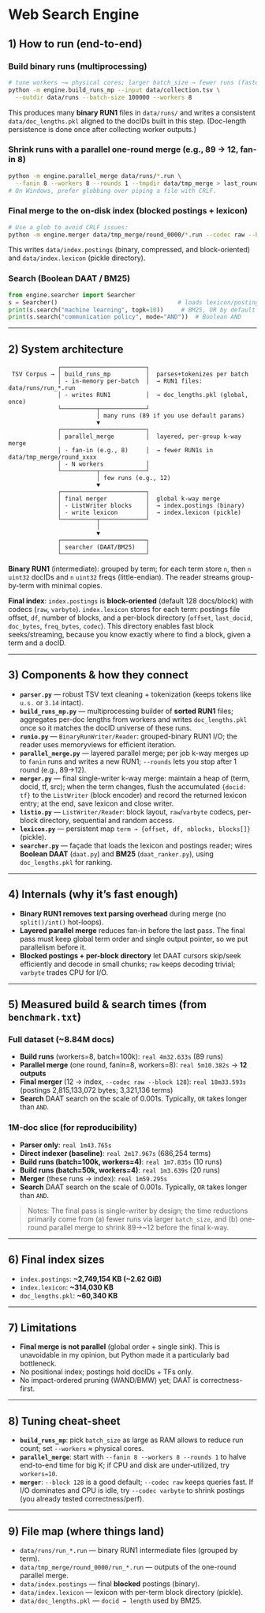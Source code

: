 # Web Search Engine

## 1) How to run (end-to-end)

### Build binary runs (multiprocessing)

```bash
# tune workers ~= physical cores; larger batch_size → fewer runs (faster merge)
python -m engine.build_runs_mp --input data/collection.tsv \
  --outdir data/runs --batch-size 100000 --workers 8
```

This produces many **binary RUN1** files in `data/runs/` and writes a consistent `data/doc_lengths.pkl` aligned to the docIDs built in this step. (Doc-length persistence is done once after collecting worker outputs.) 

### Shrink runs with a parallel one-round merge (e.g., 89 → 12, fan-in 8)

```bash
python -m engine.parallel_merge data/runs/*.run \
  --fanin 8 --workers 8 --rounds 1 --tmpdir data/tmp_merge > last_round.txt
# On Windows, prefer globbing over piping a file with CRLF.
```

### Final merge to the on-disk index (blocked postings + lexicon)

```bash
# Use a glob to avoid CRLF issues:
python -m engine.merger data/tmp_merge/round_0000/*.run --codec raw --block 128
```

This writes `data/index.postings` (binary, compressed, and block-oriented) and `data/index.lexicon` (pickle directory).

### Search (Boolean DAAT / BM25)

```python
from engine.searcher import Searcher
s = Searcher()                                  # loads lexicon/postings/doc_lengths
print(s.search("machine learning", topk=10))     # BM25, OR by default
print(s.search("communication policy", mode="AND"))  # Boolean AND
```

---

## 2) System architecture

```
              ┌────────────────────────┐
 TSV Corpus → │ build_runs_mp          │  parses+tokenizes per batch
              │ - in-memory per-batch  │  → RUN1 files: data/runs/run_*.run
              │ - writes RUN1          │  → doc_lengths.pkl (global, once)
              └──────────┬─────────────┘
                         │ many runs (89 if you use default params)
                         ▼
              ┌────────────────────────┐
              │ parallel_merge         │  layered, per-group k-way merge
              │ - fan-in (e.g., 8)     │  → fewer RUN1s in data/tmp_merge/round_xxxx
              │ - N workers            │
              └──────────┬─────────────┘
                         │ few runs (e.g., 12)
                         ▼
              ┌────────────────────────┐
              │ final merger           │  global k-way merge
              │ - ListWriter blocks    │  → index.postings (binary)
              │ - write lexicon        │  → index.lexicon (pickle)
              └──────────┬─────────────┘
                         │
                         ▼
              ┌────────────────────────┐
              │ searcher (DAAT/BM25)   │
              └────────────────────────┘
```

**Binary RUN1** (intermediate): grouped by term; for each term store `n`, then `n` `uint32` docIDs and `n` `uint32` freqs (little-endian). The reader streams group-by-term with minimal copies.

**Final index**: `index.postings` is **block-oriented** (default 128 docs/block) with codecs (`raw`, `varbyte`). `index.lexicon` stores for each term: postings file offset, `df`, number of blocks, and a per-block directory (`offset`, `last_docid`, `doc_bytes`, `freq_bytes`, `codec`). This directory enables fast block seeks/streaming, because you know exactly where to find a block, given a term and a docID.

---

## 3) Components & how they connect

* **`parser.py`** — robust TSV text cleaning + tokenization (keeps tokens like `u.s.` or `3.14` intact).
* **`build_runs_mp.py`** — multiprocessing builder of **sorted RUN1** files; aggregates per-doc lengths from workers and writes `doc_lengths.pkl` once so it matches the docID universe of these runs. 
* **`runio.py`** — `BinaryRunWriter/Reader`: grouped-binary RUN1 I/O; the reader uses memoryviews for efficient iteration.
* **`parallel_merge.py`** — layered parallel merge; per job k-way merges up to `fanin` runs and writes a new RUN1; `--rounds` lets you stop after 1 round (e.g., 89→12).
* **`merger.py`** — final single-writer k-way merge: maintain a heap of (term, docid, tf, src); when the term changes, flush the accumulated `{docid: tf}` to the `ListWriter` (block encoder) and record the returned lexicon entry; at the end, save lexicon and close writer. 
* **`listio.py`** — `ListWriter/Reader`: block layout, `raw`/`varbyte` codecs, per-block directory, sequential and random access.
* **`lexicon.py`** — persistent map `term → {offset, df, nblocks, blocks[]}` (pickle).
* **`searcher.py`** — façade that loads the lexicon and postings reader; wires **Boolean DAAT** (`daat.py`) and **BM25** (`daat_ranker.py`), using `doc_lengths.pkl` for ranking.

---

## 4) Internals (why it’s fast enough)

* **Binary RUN1 removes text parsing overhead** during merge (no `split()/int()` hot-loops).
* **Layered parallel merge** reduces fan-in before the last pass. The final pass must keep global term order and single output pointer, so we put parallelism before it.
* **Blocked postings + per-block directory** let DAAT cursors skip/seek efficiently and decode in small chunks; `raw` keeps decoding trivial; `varbyte` trades CPU for I/O.

---

## 5) Measured build & search times (from `benchmark.txt`)

### Full dataset (~8.84M docs)

* **Build runs** (workers=8, batch=100k): `real 4m32.633s` (89 runs) 
* **Parallel merge** (one round, fanin=8, workers=8): `real 5m10.382s` → **12 outputs** 
* **Final merger** (12 → index, `--codec raw --block 128`): `real 18m33.593s` (postings 2,815,133,072 bytes; 3,321,136 terms)     
* **Search** DAAT search on the scale of 0.001s. Typically, `OR` takes longer than `AND`. 

### 1M-doc slice (for reproducibility)

* **Parser only**: `real 1m43.765s` 
* **Direct indexer (baseline)**: `real 2m17.967s` (686,254 terms) 
* **Build runs (batch=100k, workers=4)**: `real 1m7.835s` (10 runs) 
* **Build runs (batch=50k, workers=4)**: `real 1m3.639s` (20 runs) 
* **Merger** (these runs → index): `real 1m59.295s` 
* **Search** DAAT search on the scale of 0.001s. Typically, `OR` takes longer than `AND`. 

> Notes: The final pass is single-writer by design; the time reductions primarily come from (a) fewer runs via larger `batch_size`, and (b) one-round parallel merge to shrink 89→~12 before the final k-way.

---

## 6) Final index sizes

* `index.postings`: **~2,749,154 KB (~2.62 GiB)**
* `index.lexicon`: **~314,030 KB**
* `doc_lengths.pkl`: **~60,340 KB**

---

## 7) Limitations

* **Final merge is not parallel** (global order + single sink). This is unavoidable in my opinion, but Python made it a particularly bad bottleneck.  
* No positional index; postings hold docIDs + TFs only.
* No impact-ordered pruning (WAND/BMW) yet; DAAT is correctness-first.

---

## 8) Tuning cheat-sheet

* **`build_runs_mp`**: pick `batch_size` as large as RAM allows to reduce run count; set `--workers` ≈ physical cores.
* **`parallel_merge`**: start with `--fanin 8 --workers 8 --rounds 1` to halve end-to-end time for big K; if CPU and disk are under-utilized, try `workers=10`.
* **`merger`**: `--block 128` is a good default; `--codec raw` keeps queries fast. If I/O dominates and CPU is idle, try `--codec varbyte` to shrink postings (you already tested correctness/perf).

---

## 9) File map (where things land)

* `data/runs/run_*.run` — binary RUN1 intermediate files (grouped by term).
* `data/tmp_merge/round_0000/run_*.run` — outputs of the one-round parallel merge.
* `data/index.postings` — final **blocked** postings (binary).
* `data/index.lexicon` — lexicon with per-term block directory (pickle).
* `data/doc_lengths.pkl` — `docid → length` used by BM25.